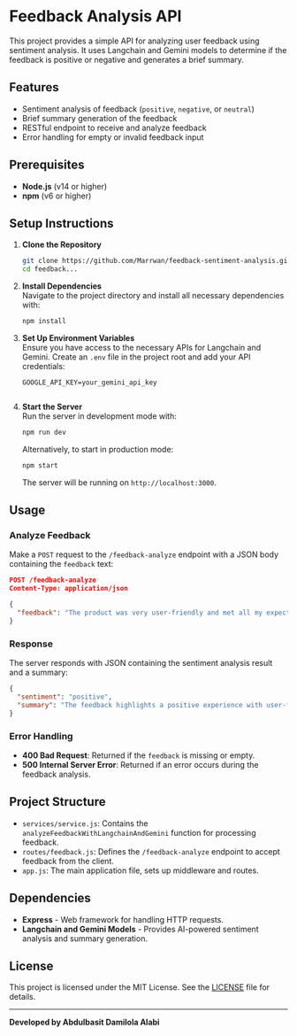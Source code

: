# Feedback Analysis API

This project provides a simple API for analyzing user feedback using sentiment analysis. It uses Langchain and Gemini models to determine if the feedback is positive or negative and generates a brief summary.

## Features

- Sentiment analysis of feedback (`positive`, `negative`, or `neutral`)
- Brief summary generation of the feedback
- RESTful endpoint to receive and analyze feedback
- Error handling for empty or invalid feedback input

## Prerequisites

- **Node.js** (v14 or higher)
- **npm** (v6 or higher)

## Setup Instructions

1. **Clone the Repository**
   ```bash
   git clone https://github.com/Marrwan/feedback-sentiment-analysis.git
   cd feedback...
   ```

2. **Install Dependencies**  
   Navigate to the project directory and install all necessary dependencies with:
   ```bash
   npm install
   ```

3. **Set Up Environment Variables**  
   Ensure you have access to the necessary APIs for Langchain and Gemini. Create an `.env` file in the project root and add your API credentials:
   ```plaintext
   GOOGLE_API_KEY=your_gemini_api_key
  
   ```

4. **Start the Server**  
   Run the server in development mode with:
   ```bash
   npm run dev
   ```
   Alternatively, to start in production mode:
   ```bash
   npm start
   ```
   The server will be running on `http://localhost:3000`.

## Usage

### Analyze Feedback
Make a `POST` request to the `/feedback-analyze` endpoint with a JSON body containing the `feedback` text:
   ```json
   POST /feedback-analyze
   Content-Type: application/json

   {
     "feedback": "The product was very user-friendly and met all my expectations."
   }
   ```

### Response
The server responds with JSON containing the sentiment analysis result and a summary:
   ```json
   {
     "sentiment": "positive",
     "summary": "The feedback highlights a positive experience with user-friendliness."
   }
   ```

### Error Handling
- **400 Bad Request**: Returned if the `feedback` is missing or empty.
- **500 Internal Server Error**: Returned if an error occurs during the feedback analysis.

## Project Structure

- `services/service.js`: Contains the `analyzeFeedbackWithLangchainAndGemini` function for processing feedback.
- `routes/feedback.js`: Defines the `/feedback-analyze` endpoint to accept feedback from the client.
- `app.js`: The main application file, sets up middleware and routes.

## Dependencies

- **Express** - Web framework for handling HTTP requests.
- **Langchain and Gemini Models** - Provides AI-powered sentiment analysis and summary generation.

## License

This project is licensed under the MIT License. See the [LICENSE](LICENSE) file for details.

---

**Developed by Abdulbasit Damilola Alabi**
